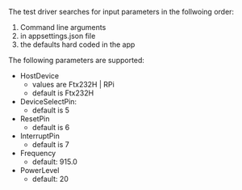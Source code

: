 ﻿The test driver searches for input parameters in the follwoing order:
1. Command line arguments
1. in appsettings.json file
1. the defaults hard coded in the app

The following parameters are supported:
- HostDevice
  - values are Ftx232H | RPi
  - default is Ftx232H
- DeviceSelectPin:
   - default is 5
- ResetPin
   - default is 6
- InterruptPin
   - default is 7
- Frequency
   - default: 915.0
- PowerLevel
   - default: 20